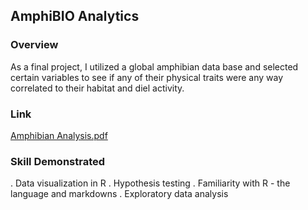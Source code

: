 ## AmphiBIO Analytics
###  Overview 
As a final project, I utilized a global amphibian data base and selected certain variables to see if any of their physical traits were any way correlated to their habitat and diel activity. 

### Link
[Amphibian Analysis.pdf](https://github.com/kekevin12/d-portfolio/blob/14121a22c43af2ab1ca6ad71926bbf09ea5eda96/Statistical%20Analysis%20in%20R%20-%20AmphiBIO/Amphibian%20Analysis.pdf)

### Skill Demonstrated 
. Data visualization in R . Hypothesis testing . Familiarity with R - the language and markdowns . Exploratory data analysis
